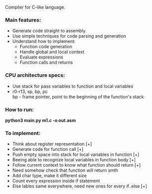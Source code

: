 Compiler for C-like language.  
### Main features:
* Generate code straight to assembly.  
* Use simple techniques for code parsing and generation
* Understand how to implement:
  - Function code generation
  - Handle global and local context
  - Evaluate expressions
  - Function calls and returns

### CPU architecture specs:
* Use stack for pass variables to function and local variables
* r0-r13, sp, bp, pc  
 bp - frame pointer, point to the beginning of the function's stack

### How to run:  
**python3 main.py m1.c -o out.asm**

### To implement:
- Think about register representation [+]
- Generate code for function call [+]
- Push empty space into stack for local variables in function [+]
- Beeing able to recognize local variables in function body [+]
- Follow current context to know what function should return [+]
- Need somehow check that function will return smth
- Add char type, make it different size
- Count every expression inside if statement
- Else lables same everywhere, need new ones for every if..else [+]
